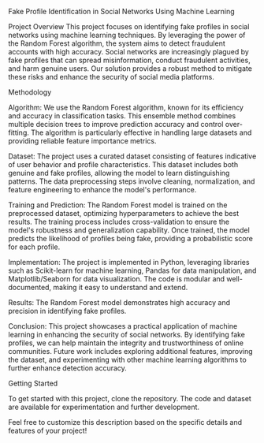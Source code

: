 Fake Profile Identification in Social Networks Using Machine Learning

Project Overview
This project focuses on identifying fake profiles in social networks using machine learning techniques. By leveraging the power of the Random Forest algorithm, the system aims to detect fraudulent accounts with high accuracy. Social networks are increasingly plagued by fake profiles that can spread misinformation, conduct fraudulent activities, and harm genuine users. Our solution provides a robust method to mitigate these risks and enhance the security of social media platforms.

Methodology



Algorithm:
We use the Random Forest algorithm, known for its efficiency and accuracy in classification tasks. This ensemble method combines multiple decision trees to improve prediction accuracy and control over-fitting. The algorithm is particularly effective in handling large datasets and providing reliable feature importance metrics.

Dataset:
The project uses a curated dataset consisting of features indicative of user behavior and profile characteristics. This dataset includes both genuine and fake profiles, allowing the model to learn distinguishing patterns. The data preprocessing steps involve cleaning, normalization, and feature engineering to enhance the model's performance.

Training and Prediction:
The Random Forest model is trained on the preprocessed dataset, optimizing hyperparameters to achieve the best results. The training process includes cross-validation to ensure the model's robustness and generalization capability. Once trained, the model predicts the likelihood of profiles being fake, providing a probabilistic score for each profile.

Implementation:
The project is implemented in Python, leveraging libraries such as Scikit-learn for machine learning, Pandas for data manipulation, and Matplotlib/Seaborn for data visualization. The code is modular and well-documented, making it easy to understand and extend.

Results:
The Random Forest model demonstrates high accuracy and precision in identifying fake profiles.

Conclusion:
This project showcases a practical application of machine learning in enhancing the security of social networks. By identifying fake profiles, we can help maintain the integrity and trustworthiness of online communities. Future work includes exploring additional features, improving the dataset, and experimenting with other machine learning algorithms to further enhance detection accuracy.

Getting Started

To get started with this project, clone the repository. The code and dataset are available for experimentation and further development.

Feel free to customize this description based on the specific details and features of your project!









